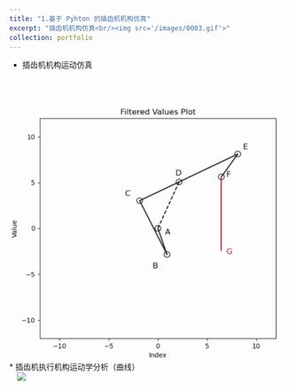 ```yaml
---
title: "1.基于 Pyhton 的插齿机机构仿真"
excerpt: "插齿机机构仿真<br/><img src='/images/0003.gif'>"
collection: portfolio
---
```


* 插齿机机构运动仿真
<br/>
&emsp;<img src='/images/0001.gif'>
<br/>
* 插齿机执行机构运动学分析（曲线）
<br/>
&emsp;<img src='/images/0002.gif'><br/>
